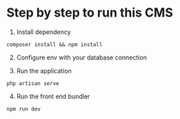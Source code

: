 # Step by step to run this CMS

1. Install dependency

```composer install && npm install```

2. Configure env with your database connection

3. Run the application

```php artisan serve```

4. Run the front end bundler

```npm run dev```